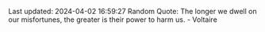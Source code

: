 Last updated: 2024-04-02 16:59:27
Random Quote: The longer we dwell on our misfortunes, the greater is their power to harm us. - Voltaire
